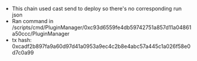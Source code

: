 - This chain used cast send to deploy so there's no corresponding run json
- Ran command in /scripts/cmd/PluginManager/0xc93d6559fe4db59742751a857d11a04861a50ccc/PluginManager
- tx hash: 0xcadf2b897fa9a60d97d41a0953a9ec4c2b8e4abc57a445c1a026f58e0d7c0a99
